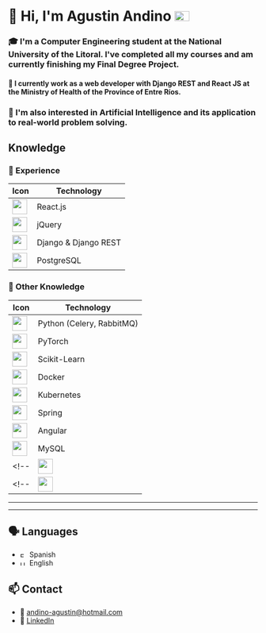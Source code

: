 # 👋 Hi, I'm Agustin Andino <img src="https://flagcdn.com/ar.svg" width="30" height="20" alt="Argentina"/>

### 🎓 I'm a **Computer Engineering** student at the **National University of the Litoral**. I've completed all my courses and am currently finishing my Final Degree Project.

#### 💼 I currently work as a **web developer** with **Django REST and React JS** at the **Ministry of Health of the Province of Entre Ríos**.

### 🧠 I'm also interested in **Artificial Intelligence** and its application to real-world problem solving.

##  Knowledge

### 🚀 Experience
| Icon | Technology |
|------|------------|
| <img src="https://skillicons.dev/icons?i=react" width="30"/> | React.js |
| <img src="https://skillicons.dev/icons?i=jquery" width="30"/> | jQuery |
| <img src="https://skillicons.dev/icons?i=django" width="30"/> | Django & Django REST |
| <img src="https://skillicons.dev/icons?i=postgresql" width="30"/> | PostgreSQL |

### 🧠 Other Knowledge
| Icon | Technology |
|------|------------|
| <img src="https://skillicons.dev/icons?i=python" width="30"/> | Python (Celery, RabbitMQ) |
| <img src="https://skillicons.dev/icons?i=pytorch" width="30"/> | PyTorch |
| <img src="https://skillicons.dev/icons?i=sklearn" width="30"/> | Scikit-Learn |
| <img src="https://skillicons.dev/icons?i=docker" width="30"/> | Docker |
| <img src="https://skillicons.dev/icons?i=kubernetes" width="30"/> | Kubernetes |
| <img src="https://skillicons.dev/icons?i=spring" width="30"/> | Spring |
| <img src="https://skillicons.dev/icons?i=angular" width="30"/> | Angular |
| <img src="https://skillicons.dev/icons?i=mysql" width="30"/> | MySQL |
<!--| <img src="https://skillicons.dev/icons?i=sqlite" width="30"/> | SQLite | ->
<!--| <img src="https://skillicons.dev/icons?i=java" width="30"/> | Java | -->

---
---

## 🗣️ Languages
- <img src="https://flagcdn.com/es.svg" width="15" height="9" alt="España"/> Spanish
- <img src="https://flagcdn.com/us.svg"  width="15" height="9" alt="United States"/> English

## 📫 Contact

- 📧 andino-agustin@hotmail.com  
- 🔗 [LinkedIn](https://www.linkedin.com/in/agustin-andino/)  
